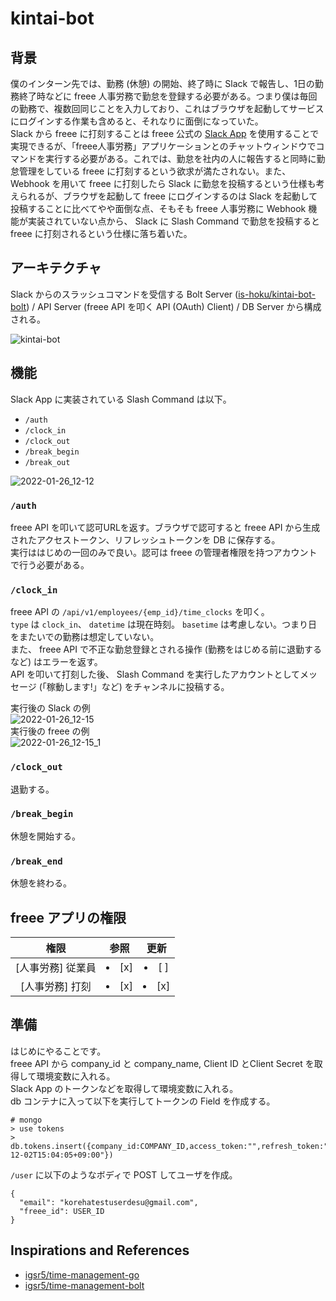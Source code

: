 # kintai-bot

## 背景
僕のインターン先では、勤務 (休憩) の開始、終了時に Slack で報告し、1日の勤務終了時などに freee 人事労務で勤怠を登録する必要がある。つまり僕は毎回の勤務で、複数回同じことを入力しており、これはブラウザを起動してサービスにログインする作業も含めると、それなりに面倒になっていた。  
Slack から freee に打刻することは freee 公式の [Slack App](https://support.freee.co.jp/hc/ja/articles/360016610812) を使用することで実現できるが、「freee人事労務」アプリケーションとのチャットウィンドウでコマンドを実行する必要がある。これでは、勤怠を社内の人に報告すると同時に勤怠管理をしている freee に打刻するという欲求が満たされない。また、 Webhook を用いて freee に打刻したら Slack に勤怠を投稿するという仕様も考えられるが、ブラウザを起動して freee にログインするのは Slack を起動して投稿することに比べてやや面倒な点、そもそも freee 人事労務に Webhook 機能が実装されていない点から、 Slack に Slash Command で勤怠を投稿すると freee に打刻されるという仕様に落ち着いた。  

## アーキテクチャ
Slack からのスラッシュコマンドを受信する Bolt Server ([is-hoku/kintai-bot-bolt](https://github.com/is-hoku/kintai-bot-bolt)) / API Server (freee API を叩く API (OAuth) Client) / DB Server から構成される。

![kintai-bot](https://user-images.githubusercontent.com/52068717/155745920-673ecd4b-512a-42b5-a57a-19a5c8f69b7c.png)

## 機能
Slack App に実装されている Slash Command は以下。
- `/auth`
- `/clock_in`
- `/clock_out`
- `/break_begin`
- `/break_out`

![2022-01-26_12-12](https://user-images.githubusercontent.com/52068717/151122877-51f42ae3-cfec-41ef-89f0-a1bfa8f5f160.png)

### `/auth`
freee API を叩いて認可URLを返す。ブラウザで認可すると freee API から生成されたアクセストークン、リフレッシュトークンを DB に保存する。  
実行ははじめの一回のみで良い。認可は freee の管理者権限を持つアカウントで行う必要がある。

### `/clock_in`
freee API の `/api/v1/employees/{emp_id}/time_clocks` を叩く。  
`type` は `clock_in`、 `datetime` は現在時刻。 `basetime` は考慮しない。つまり日をまたいでの勤務は想定していない。  
また、 freee API で不正な勤怠登録とされる操作 (勤務をはじめる前に退勤するなど) はエラーを返す。  
API を叩いて打刻した後、 Slash Command を実行したアカウントとしてメッセージ (「稼動します!」など) をチャンネルに投稿する。  

実行後の Slack の例  
![2022-01-26_12-15](https://user-images.githubusercontent.com/52068717/151122774-bc0af799-c335-4a96-ae20-d28cb3110497.png)  
実行後の freee の例  
![2022-01-26_12-15_1](https://user-images.githubusercontent.com/52068717/151127919-995aab64-2f1f-4ec8-a95a-d9e930fce2c0.png)


### `/clock_out`
退勤する。

### `/break_begin`
休憩を開始する。

### `/break_end`
休憩を終わる。

## freee アプリの権限

| 権限 | 参照 |更新|
|:----:|:----:|:--:|
| [人事労務] 従業員 | <li>[x] </li> | <li>[ ] </li> |
| [人事労務] 打刻 | <li>[x] </li> | <li>[x] </li> |

## 準備
はじめにやることです。  
freee API から company_id と company_name, Client ID とClient Secret を取得して環境変数に入れる。  
Slack App のトークンなどを取得して環境変数に入れる。  
db コンテナに入って以下を実行してトークンの Field を作成する。  
```
# mongo
> use tokens
> db.tokens.insert({company_id:COMPANY_ID,access_token:"",refresh_token:"",expiry:"2020-12-02T15:04:05+09:00"})
```
`/user` に以下のようなボディで POST してユーザを作成。  
```
{
  "email": "korehatestuserdesu@gmail.com",
  "freee_id": USER_ID
}
```

## Inspirations and References
- [igsr5/time-management-go](https://github.com/igsr5/time-management-go)
- [igsr5/time-management-bolt](https://github.com/igsr5/time-management-bolt)
